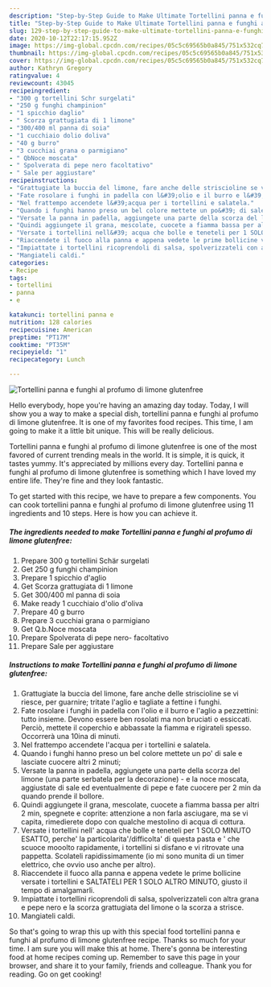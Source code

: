 ```yaml
---
description: "Step-by-Step Guide to Make Ultimate Tortellini panna e funghi al profumo di limone glutenfree"
title: "Step-by-Step Guide to Make Ultimate Tortellini panna e funghi al profumo di limone glutenfree"
slug: 129-step-by-step-guide-to-make-ultimate-tortellini-panna-e-funghi-al-profumo-di-limone-glutenfree
date: 2020-10-12T22:17:15.952Z
image: https://img-global.cpcdn.com/recipes/05c5c69565b0a845/751x532cq70/tortellini-panna-e-funghi-al-profumo-di-limone-glutenfree-recipe-main-photo.jpg
thumbnail: https://img-global.cpcdn.com/recipes/05c5c69565b0a845/751x532cq70/tortellini-panna-e-funghi-al-profumo-di-limone-glutenfree-recipe-main-photo.jpg
cover: https://img-global.cpcdn.com/recipes/05c5c69565b0a845/751x532cq70/tortellini-panna-e-funghi-al-profumo-di-limone-glutenfree-recipe-main-photo.jpg
author: Kathryn Gregory
ratingvalue: 4
reviewcount: 43045
recipeingredient:
- "300 g tortellini Schr surgelati"
- "250 g funghi champinion"
- "1 spicchio daglio"
- " Scorza grattugiata di 1 limone"
- "300/400 ml panna di soia"
- "1 cucchiaio dolio doliva"
- "40 g burro"
- "3 cucchiai grana o parmigiano"
- " QbNoce moscata"
- " Spolverata di pepe nero facoltativo"
- " Sale per aggiustare"
recipeinstructions:
- "Grattugiate la buccia del limone, fare anche delle striscioline se vi riesce, per guarnire; tritate l&#39;aglio e tagliate a fettine i funghi."
- "Fate rosolare i funghi in padella con l&#39;olio e il burro e l&#39;aglio a pezzettini: tutto insieme. Devono essere ben rosolati ma non bruciati o essiccati. Perciò, mettete il coperchio e abbassate la fiamma e rigirateli spesso. Occorrerà una 10ina di minuti."
- "Nel frattempo accendete l&#39;acqua per i tortellini e salatela."
- "Quando i funghi hanno preso un bel colore mettete un po&#39; di sale e lasciate cuocere altri 2 minuti;"
- "Versate la panna in padella, aggiungete una parte della scorza del limone (una parte serbatela per la decorazione) e la noce moscata, aggiustate di sale ed eventualmente di pepe e fate cuocere per 2 min da quando prende il bollore."
- "Quindi aggiungete il grana, mescolate, cuocete a fiamma bassa per altri 2 min, spegnete e coprite: attenzione a non farla asciugare, ma se vi capita, rimedierete dopo con qualche mestolino di acqua di cottura."
- "Versate i tortellini nell&#39; acqua che bolle e teneteli per 1 SOLO MINUTO ESATTO, perche&#39; la particolarita&#39;/difficolta&#39; di questa pasta e &#39; che scuoce mooolto rapidamente, i tortellini si disfano e vi ritrovate una pappetta. Scolateli rapidissimamente (io mi sono munita di un timer elettrico, che ovvio uso anche per altro)."
- "Riaccendete il fuoco alla panna e appena vedete le prime bollicine versate i tortellini e SALTATELI PER 1 SOLO ALTRO MINUTO, giusto il tempo di amalgamarli."
- "Impiattate i tortellini ricoprendoli di salsa, spolverizzateli con altra grana e pepe nero e la scorza grattugiata del limone o la scorza a strisce."
- "Mangiateli caldi."
categories:
- Recipe
tags:
- tortellini
- panna
- e

katakunci: tortellini panna e 
nutrition: 128 calories
recipecuisine: American
preptime: "PT17M"
cooktime: "PT35M"
recipeyield: "1"
recipecategory: Lunch

---
```



![Tortellini panna e funghi al profumo di limone glutenfree](https://img-global.cpcdn.com/recipes/05c5c69565b0a845/751x532cq70/tortellini-panna-e-funghi-al-profumo-di-limone-glutenfree-recipe-main-photo.jpg)

Hello everybody, hope you're having an amazing day today. Today, I will show you a way to make a special dish, tortellini panna e funghi al profumo di limone glutenfree. It is one of my favorites food recipes. This time, I am going to make it a little bit unique. This will be really delicious.

Tortellini panna e funghi al profumo di limone glutenfree is one of the most favored of current trending meals in the world. It is simple, it is quick, it tastes yummy. It's appreciated by millions every day. Tortellini panna e funghi al profumo di limone glutenfree is something which I have loved my entire life. They're fine and they look fantastic.




To get started with this recipe, we have to prepare a few components. You can cook tortellini panna e funghi al profumo di limone glutenfree using 11 ingredients and 10 steps. Here is how you can achieve it.

<!--inarticleads1-->

##### The ingredients needed to make Tortellini panna e funghi al profumo di limone glutenfree:

1. Prepare 300 g tortellini Schär surgelati
1. Get 250 g funghi champinion
1. Prepare 1 spicchio d&#39;aglio
1. Get  Scorza grattugiata di 1 limone
1. Get 300/400 ml panna di soia
1. Make ready 1 cucchiaio d&#39;olio d&#39;oliva
1. Prepare 40 g burro
1. Prepare 3 cucchiai grana o parmigiano
1. Get  Q.b.Noce moscata
1. Prepare  Spolverata di pepe nero- facoltativo
1. Prepare  Sale per aggiustare




<!--inarticleads2-->

##### Instructions to make Tortellini panna e funghi al profumo di limone glutenfree:

1. Grattugiate la buccia del limone, fare anche delle striscioline se vi riesce, per guarnire; tritate l&#39;aglio e tagliate a fettine i funghi.
1. Fate rosolare i funghi in padella con l&#39;olio e il burro e l&#39;aglio a pezzettini: tutto insieme. Devono essere ben rosolati ma non bruciati o essiccati. Perciò, mettete il coperchio e abbassate la fiamma e rigirateli spesso. Occorrerà una 10ina di minuti.
1. Nel frattempo accendete l&#39;acqua per i tortellini e salatela.
1. Quando i funghi hanno preso un bel colore mettete un po&#39; di sale e lasciate cuocere altri 2 minuti;
1. Versate la panna in padella, aggiungete una parte della scorza del limone (una parte serbatela per la decorazione) - e la noce moscata, aggiustate di sale ed eventualmente di pepe e fate cuocere per 2 min da quando prende il bollore.
1. Quindi aggiungete il grana, mescolate, cuocete a fiamma bassa per altri 2 min, spegnete e coprite: attenzione a non farla asciugare, ma se vi capita, rimedierete dopo con qualche mestolino di acqua di cottura.
1. Versate i tortellini nell&#39; acqua che bolle e teneteli per 1 SOLO MINUTO ESATTO, perche&#39; la particolarita&#39;/difficolta&#39; di questa pasta e &#39; che scuoce mooolto rapidamente, i tortellini si disfano e vi ritrovate una pappetta. Scolateli rapidissimamente (io mi sono munita di un timer elettrico, che ovvio uso anche per altro).
1. Riaccendete il fuoco alla panna e appena vedete le prime bollicine versate i tortellini e SALTATELI PER 1 SOLO ALTRO MINUTO, giusto il tempo di amalgamarli.
1. Impiattate i tortellini ricoprendoli di salsa, spolverizzateli con altra grana e pepe nero e la scorza grattugiata del limone o la scorza a strisce.
1. Mangiateli caldi.




So that's going to wrap this up with this special food tortellini panna e funghi al profumo di limone glutenfree recipe. Thanks so much for your time. I am sure you will make this at home. There's gonna be interesting food at home recipes coming up. Remember to save this page in your browser, and share it to your family, friends and colleague. Thank you for reading. Go on get cooking!
